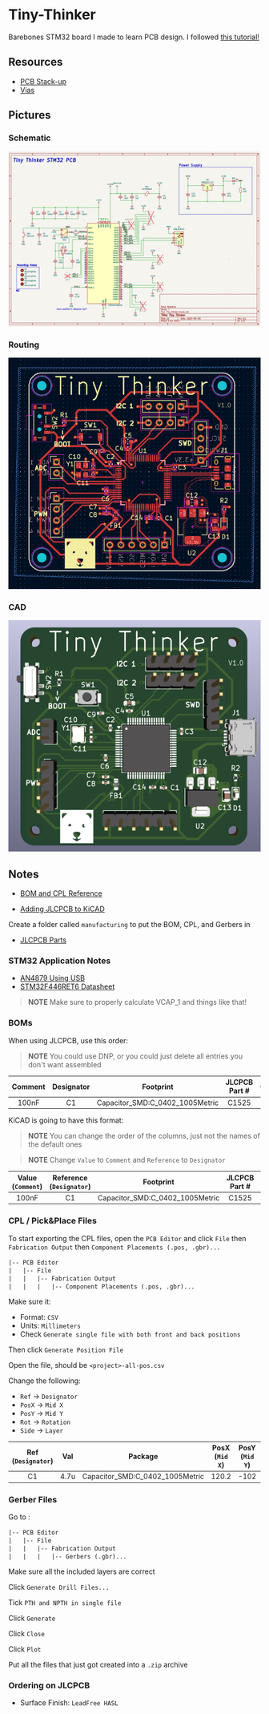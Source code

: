 # Tiny-Thinker
Barebones STM32 board I made to learn PCB design. I followed [this tutorial!](https://www.youtube.com/watch?v=aVUqaB0IMh4)


## Resources

- [PCB Stack-up](https://www.youtube.com/watch?v=QAOEtfvCaMw)
- [Vias](https://www.youtube.com/watch?v=WPT96w3eLAM)

## Pictures

### Schematic
![Schematic](./docs/Schematic.png)

### Routing
![Routing](./docs/Routing.png)

### CAD
![CAD](./docs/CAD.png)

## Notes

- [BOM and CPL Reference](https://jlcpcb.com/help/article/How-to-generate-the-BOM-and-Centroid-file-from-KiCAD
)

- [Adding JLCPCB to KiCAD](https://www.youtube.com/watch?v=Bf6XzcvVBs4)

Create a folder called `manufacturing` to put the BOM, CPL, and Gerbers in

- [JLCPCB Parts](https://jlcpcb.com/parts)

### STM32 Application Notes
- [AN4879 Using USB](https://www.st.com/resource/en/application_note/an4879-introduction-to-usb-hardware-and-pcb-guidelines-using-stm32-mcus-stmicroelectronics.pdf)
- [STM32F446RET6 Datasheet](https://www.st.com/resource/en/datasheet/stm32f446mc.pdf)
> **NOTE** Make sure to properly calculate VCAP_1 and things like that!

### BOMs
When using JLCPCB, use this order:
>**NOTE** You could use DNP, or you could just delete all entries you don't want assembled

| Comment | Designator | Footprint | JLCPCB Part # | Qty | DNP |
| :---: | :---: | :---: | :---: | :---: | :---: |
| 100nF | C1 | Capacitor_SMD:C_0402_1005Metric | C1525 | 5 | DNP | 

KiCAD is going to have this format:
>**NOTE** You can change the order of the columns, just not the names of the default ones

>**NOTE** Change `Value` to `Comment` and `Reference` to `Designator`

| Value (`Comment`) | Reference (`Designator`) | Footprint | JLCPCB Part # | Qty | DNP |
| :---: | :---: | :---: | :---: | :---: | :---: |
| 100nF | C1 | Capacitor_SMD:C_0402_1005Metric | C1525 | 5 | `X`

### CPL / Pick&Place Files
To start exporting the CPL files, open the `PCB Editor` and click `File` then `Fabrication Output` then `Component Placements (.pos, .gbr)...`

```
|-- PCB Editor
|   |-- File
|   |   |-- Fabrication Output
|   |   |   |-- Component Placements (.pos, .gbr)...
```

Make sure it:

- Format: `CSV`
- Units: `Millimeters`
- Check `Generate single file with both front and back positions`

Then click `Generate Position File`

Open the file, should be `<project>-all-pos.csv`

Change the following:

- `Ref` -> `Designator`
- `PosX` -> `Mid X`
- `PosY` -> `Mid Y`
- `Rot` -> `Rotation`
- `Side` -> `Layer`

| Ref (`Designator`) | Val | Package| PosX (`Mid X`) | PosY (`Mid Y`)| Rot (`Rotation`) | Side (`Layer`) |
| :---: | :---: | :---: | :---: | :---: | :---: | :---: |
| C1 | 4.7u | Capacitor_SMD:C_0402_1005Metric | 120.2 | -102 | 180 | top |

### Gerber Files

Go to : 

```
|-- PCB Editor
|   |-- File
|   |   |-- Fabrication Output
|   |   |   |-- Gerbers (.gbr)...
```

Make sure all the included layers are correct

Click `Generate Drill Files...`

Tick `PTH and NPTH in single file`

Click `Generate`

Click `Close`

Click `Plot`

Put all the files that just got created into a `.zip` archive

### Ordering on JLCPCB

- Surface Finish: `LeadFree HASL` 